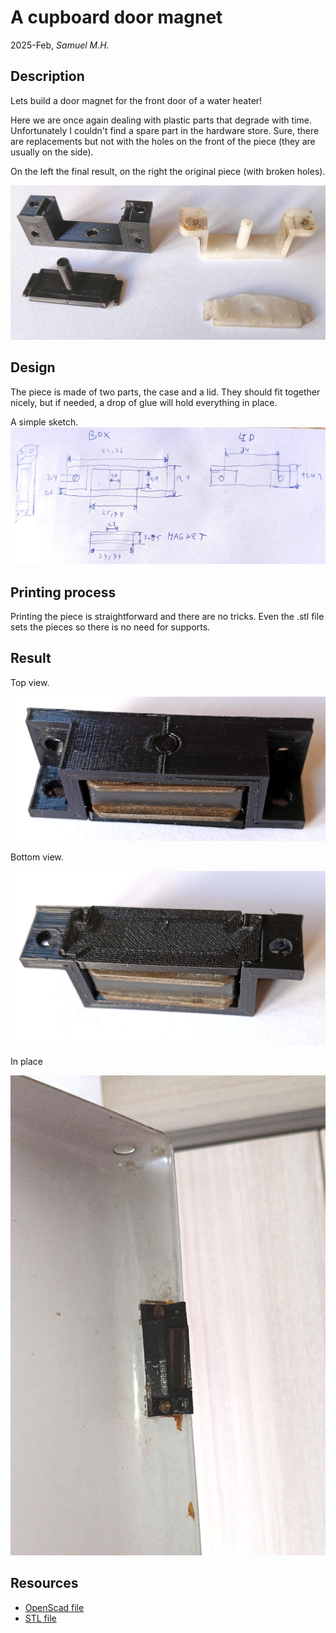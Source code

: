 # A cupboard door magnet

2025-Feb, _Samuel M.H._

## Description
Lets build a door magnet for the front door of a water heater!

Here we are once again dealing with plastic parts that degrade with time. Unfortunately I couldn't find a spare part in the hardware store. Sure, there are replacements but not with the holes on the front of the piece (they are usually on the side).

On the left the final result, on the right the original piece (with broken holes).

![](img/print_vs_original.jpg)


## Design
The piece is made of two parts, the case and a lid. They should fit together nicely, but if needed, a drop of glue will hold everything in place.


A simple sketch.
![](img/design.jpg)


## Printing process

Printing the piece is straightforward and there are no tricks. Even the .stl file sets the pieces so there is no need for supports.

## Result

Top view.

![](img/top.jpg)

Bottom view.

![](img/bottom.jpg)


In place

![](img/in_place.jpg)



## Resources
* [OpenScad file](cupboard_door_magnet.scad)
* [STL file](cupboard_door_magnet.stl)
